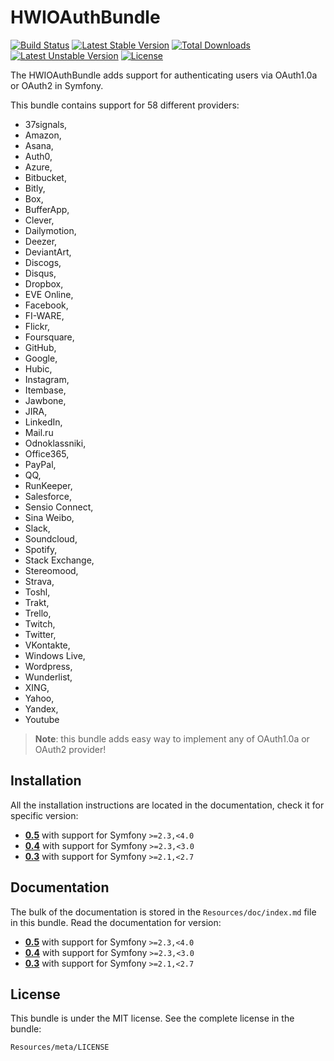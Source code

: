 HWIOAuthBundle
==============

[![Build Status](https://secure.travis-ci.org/hwi/HWIOAuthBundle.svg?branch=master)](http://travis-ci.org/hwi/HWIOAuthBundle) [![Latest Stable Version](https://poser.pugx.org/hwi/oauth-bundle/v/stable.svg)](https://packagist.org/packages/hwi/oauth-bundle) [![Total Downloads](https://poser.pugx.org/hwi/oauth-bundle/downloads.svg)](https://packagist.org/packages/hwi/oauth-bundle) [![Latest Unstable Version](https://poser.pugx.org/hwi/oauth-bundle/v/unstable.svg)](https://packagist.org/packages/hwi/oauth-bundle) [![License](https://poser.pugx.org/hwi/oauth-bundle/license.svg)](https://packagist.org/packages/hwi/oauth-bundle)

The HWIOAuthBundle adds support for authenticating users via OAuth1.0a or OAuth2 in Symfony.

This bundle contains support for 58 different providers:
* 37signals,
* Amazon,
* Asana,
* Auth0,
* Azure,
* Bitbucket,
* Bitly,
* Box,
* BufferApp,
* Clever,
* Dailymotion,
* Deezer,
* DeviantArt,
* Discogs,
* Disqus,
* Dropbox,
* EVE Online,
* Facebook,
* FI-WARE,
* Flickr,
* Foursquare,
* GitHub,
* Google,
* Hubic,
* Instagram,
* Itembase,
* Jawbone,
* JIRA,
* LinkedIn,
* Mail.ru
* Odnoklassniki,
* Office365,
* PayPal,
* QQ,
* RunKeeper,
* Salesforce,
* Sensio Connect,
* Sina Weibo,
* Slack,
* Soundcloud,
* Spotify,
* Stack Exchange,
* Stereomood,
* Strava,
* Toshl,
* Trakt,
* Trello,
* Twitch,
* Twitter,
* VKontakte,
* Windows Live,
* Wordpress,
* Wunderlist,
* XING,
* Yahoo,
* Yandex,
* Youtube

> __Note__: this bundle adds easy way to implement any of OAuth1.0a or OAuth2 provider!

Installation
------------

All the installation instructions are located in the documentation, check it for specific
version:

* [__0.5__](https://github.com/hwi/HWIOAuthBundle/blob/master/Resources/doc/1-setting_up_the_bundle.md) with support for Symfony `>=2.3,<4.0`
* [__0.4__](https://github.com/hwi/HWIOAuthBundle/blob/0.4/Resources/doc/1-setting_up_the_bundle.md) with support for Symfony `>=2.3,<3.0`
* [__0.3__](https://github.com/hwi/HWIOAuthBundle/blob/0.3/Resources/doc/1-setting_up_the_bundle.md) with support for Symfony `>=2.1,<2.7`

Documentation
-------------

The bulk of the documentation is stored in the `Resources/doc/index.md`
file in this bundle. Read the documentation for version:

* [__0.5__](https://github.com/hwi/HWIOAuthBundle/blob/master/Resources/doc/index.md) with support for Symfony `>=2.3,<4.0`
* [__0.4__](https://github.com/hwi/HWIOAuthBundle/blob/0.4/Resources/doc/index.md) with support for Symfony `>=2.3,<3.0`
* [__0.3__](https://github.com/hwi/HWIOAuthBundle/blob/0.3/Resources/doc/index.md) with support for Symfony `>=2.1,<2.7`

License
-------

This bundle is under the MIT license. See the complete license in the bundle:

    Resources/meta/LICENSE
